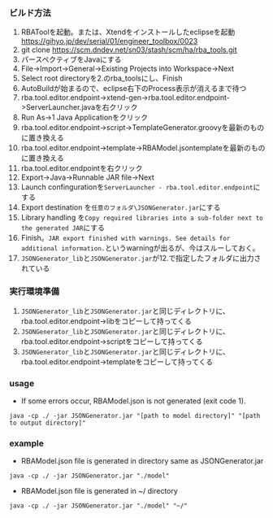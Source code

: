 ### ビルド方法
1. RBAToolを起動。または、Xtendをインストールしたeclipseを起動　https://gihyo.jp/dev/serial/01/engineer_toolbox/0023
2. git clone https://scm.dndev.net/sn03/stash/scm/ha/rba_tools.git
3. パースペクティブをJavaにする
4. File->Import->General->Existing Projects into Workspace->Next
5. Select root directoryを2.のrba_toolsにし、Finish
6. AutoBuildが始まるので、eclipse右下のProcess表示が消えるまで待つ
7. rba.tool.editor.endpoint->xtend-gen->rba.tool.editor.endpoint->ServerLauncher.javaを右クリック
8. Run As->1 Java Applicationをクリック
9. rba.tool.editor.endpoint->script->TemplateGenerator.groovyを最新のものに置き換える
9. rba.tool.editor.endpoint->template->RBAModel.jsontemplateを最新のものに置き換える
9. rba.tool.editor.endpointを右クリック
10. Export->Java->Runnable JAR file->Next
11. Launch confingurationを`ServerLauncher - rba.tool.editor.endpoint`にする
12. Export destination を`任意のフォルダ\JSONGenerator.jar`にする
13. Library handling を`Copy required libraries into a sub-folder next to the generated JAR`にする
14. Finish。`JAR export finished with warnings. See details for additional information.`というwarningが出るが、今はスルーしておく。
15. `JSONGenerator_lib`と`JSONGenerator.jar`が12.で指定したフォルダに出力されている

### 実行環境準備
1. `JSONGenerator_lib`と`JSONGenerator.jar`と同じディレクトリに、rba.tool.editor.endpoint->libをコピーして持ってくる
2. `JSONGenerator_lib`と`JSONGenerator.jar`と同じディレクトリに、rba.tool.editor.endpoint->scriptをコピーして持ってくる
3. `JSONGenerator_lib`と`JSONGenerator.jar`と同じディレクトリに、rba.tool.editor.endpoint->templateをコピーして持ってくる

### usage
- If some errors occur, RBAModel.json is not generated (exit code 1).
````
java -cp ./ -jar JSONGenerator.jar "[path to model directory]" "[path to output directory]"
````
### example
- RBAModel.json file is generated in directory same as JSONGenerator.jar
````
java -cp ./ -jar JSONGenerator.jar "./model"
````
- RBAModel.json file is generated in ~/ directory
````
java -cp ./ -jar JSONGenerator.jar "./model" "~/"
````
